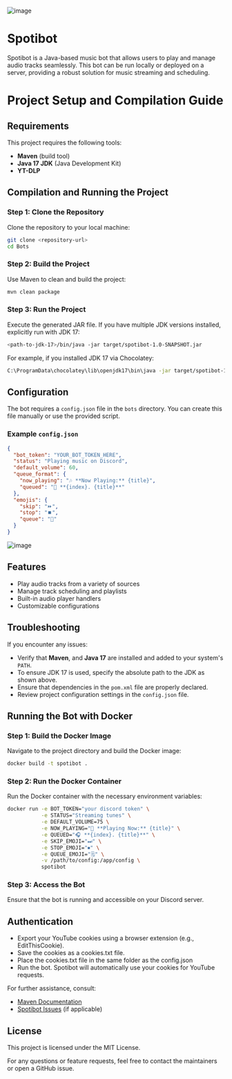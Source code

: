 ![image](https://github.com/user-attachments/assets/9af50704-e1d9-434a-9bcc-84197947c638)

# Spotibot

Spotibot is a Java-based music bot that allows users to play and manage audio tracks seamlessly. This bot can be run locally or deployed on a server, providing a robust solution for music streaming and scheduling.

# Project Setup and Compilation Guide

## Requirements
This project requires the following tools:
- **Maven** (build tool)
- **Java 17 JDK** (Java Development Kit)
- **YT-DLP**

## Compilation and Running the Project

### Step 1: Clone the Repository
Clone the repository to your local machine:
```bash
git clone <repository-url>
cd Bots
```

### Step 2: Build the Project
Use Maven to clean and build the project:
```bash
mvn clean package
```

### Step 3: Run the Project
Execute the generated JAR file. If you have multiple JDK versions installed, explicitly run with JDK 17:
```bash
<path-to-jdk-17>/bin/java -jar target/spotibot-1.0-SNAPSHOT.jar
```

For example, if you installed JDK 17 via Chocolatey:
```bash
C:\ProgramData\chocolatey\lib\openjdk17\bin\java -jar target/spotibot-1.0-SNAPSHOT.jar
```

## Configuration

The bot requires a `config.json` file in the `bots` directory. You can create this file manually or use the provided script.

### Example `config.json`
```json
{
  "bot_token": "YOUR_BOT_TOKEN_HERE",
  "status": "Playing music on Discord",
  "default_volume": 60,
  "queue_format": {
    "now_playing": "🎶 **Now Playing:** {title}",
    "queued": "📍 **{index}. {title}**"
  },
  "emojis": {
    "skip": "⏩",
    "stop": "⏹️",
    "queue": "📝"
  }
}
```

![image](https://github.com/user-attachments/assets/8ac13fd5-6e14-480a-bd65-da4c7a397490)

## Features
- Play audio tracks from a variety of sources
- Manage track scheduling and playlists
- Built-in audio player handlers
- Customizable configurations

## Troubleshooting
If you encounter any issues:
- Verify that **Maven**, and **Java 17** are installed and added to your system's `PATH`.
- To ensure JDK 17 is used, specify the absolute path to the JDK as shown above.
- Ensure that dependencies in the `pom.xml` file are properly declared.
- Review project configuration settings in the `config.json` file.

## Running the Bot with Docker

### Step 1: Build the Docker Image
Navigate to the project directory and build the Docker image:
```bash
docker build -t spotibot .
```

### Step 2: Run the Docker Container
Run the Docker container with the necessary environment variables:
```bash
docker run -e BOT_TOKEN="your discord token" \
           -e STATUS="Streaming tunes" \
           -e DEFAULT_VOLUME=75 \
           -e NOW_PLAYING="🎵 **Playing Now:** {title}" \
           -e QUEUED="🎧 **{index}. {title}**" \
           -e SKIP_EMOJI="⏭" \
           -e STOP_EMOJI="⏹" \
           -e QUEUE_EMOJI="🗒" \
           -v /path/to/config:/app/config \
           spotibot
```

### Step 3: Access the Bot
Ensure that the bot is running and accessible on your Discord server.

## Authentication 
- Export your YouTube cookies using a browser extension (e.g., EditThisCookie).
- Save the cookies as a cookies.txt file.
- Place the cookies.txt file in the same folder as the config.json
- Run the bot. Spotibot will automatically use your cookies for YouTube requests.

For further assistance, consult:
- [Maven Documentation](https://maven.apache.org/)
- [Spotibot Issues](https://github.com/your-username/your-repo/issues) (if applicable)

## License
This project is licensed under the MIT License.

For any questions or feature requests, feel free to contact the maintainers or open a GitHub issue.

